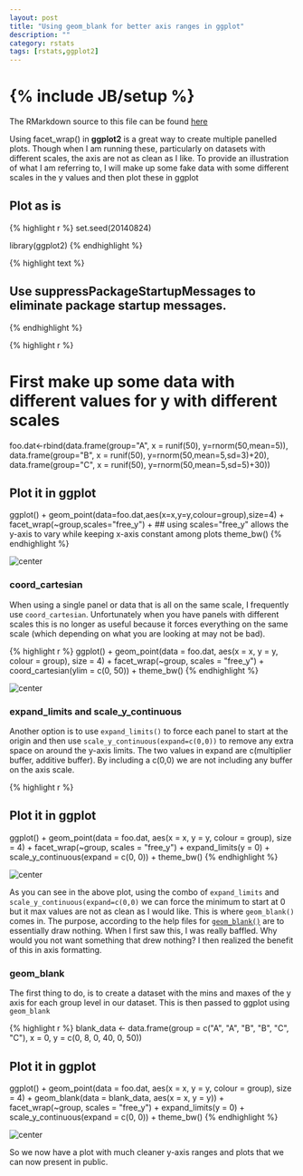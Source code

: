 ```yaml
---
layout: post
title: "Using geom_blank for better axis ranges in ggplot"
description: ""
category: rstats
tags: [rstats,ggplot2]
---
```

{% include JB/setup %}
======================================================== 

The RMarkdown source to this file can be found [here](\Rmd\2014-08-24-using_geom_blank.Rmd)

Using facet_wrap() in **ggplot2** is a great way to create multiple panelled plots.  Though when I am running these, particularly on datasets with different scales, the axis are not as clean as I like.  To provide an illustration of what I am referring to, I will make up some fake data with some different scales in the y values and then plot these in ggplot

## Plot as is


{% highlight r %}
set.seed(20140824)

library(ggplot2)
{% endhighlight %}



{% highlight text %}
## Use suppressPackageStartupMessages to eliminate package startup messages.
{% endhighlight %}



{% highlight r %}

# First make up some data with different values for y with different scales
foo.dat<-rbind(data.frame(group="A", x = runif(50), y=rnorm(50,mean=5)),
                data.frame(group="B", x = runif(50), y=rnorm(50,mean=5,sd=3)+20),
                data.frame(group="C", x = runif(50), y=rnorm(50,mean=5,sd=5)+30))

## Plot it in ggplot
ggplot() + 
  geom_point(data=foo.dat,aes(x=x,y=y,colour=group),size=4) + 
  facet_wrap(~group,scales="free_y") + ## using scales="free_y" allows the y-axis to vary while keeping x-axis constant among plots
  theme_bw()
{% endhighlight %}

![center](/figs/2014-08-24-using_geom_blank/unnamed-chunk-2.png) 


### coord_cartesian
When using a single panel or data that is all on the same scale, I frequently use ```coord_cartesian```.  Unfortunately when you have panels with different scales this is no longer as useful because it forces everything on the same scale (which depending on what you are looking at may not be bad).    

{% highlight r %}
ggplot() + geom_point(data = foo.dat, aes(x = x, y = y, colour = group), size = 4) + 
    facet_wrap(~group, scales = "free_y") + coord_cartesian(ylim = c(0, 50)) + 
    theme_bw()
{% endhighlight %}

![center](/figs/2014-08-24-using_geom_blank/unnamed-chunk-3.png) 


### expand_limits and scale_y_continuous
Another option is to use  ```expand_limits()``` to force each panel to start at the origin and then use ```scale_y_continuous(expand=c(0,0))``` to remove any extra space on around the y-axis limits.  The two values in expand are c(multiplier buffer, additive buffer).  By including a c(0,0) we are not including any buffer on the axis scale.    


{% highlight r %}

## Plot it in ggplot
ggplot() + geom_point(data = foo.dat, aes(x = x, y = y, colour = group), size = 4) + 
    facet_wrap(~group, scales = "free_y") + expand_limits(y = 0) + scale_y_continuous(expand = c(0, 
    0)) + theme_bw()
{% endhighlight %}

![center](/figs/2014-08-24-using_geom_blank/unnamed-chunk-4.png) 


As you can see in the above plot, using the combo of ```expand_limits``` and ```scale_y_continuous(expand=c(0,0)``` we can force the minimum to start at 0 but it max values are not as clean as I would like. This is where ```geom_blank()``` comes in.  The purpose, according to the help files for [```geom_blank()```](http://docs.ggplot2.org/0.9.3.1/geom_blank.html) are to essentially draw nothing.  When I first saw this, I was really baffled.  Why would you not want something that drew nothing?  I then realized the benefit of this in axis formatting.  

### geom_blank

The first thing to do, is to create a dataset with the mins and maxes of the y axis for each group level in our dataset.  This is then passed to ggplot using ```geom_blank```


{% highlight r %}
blank_data <- data.frame(group = c("A", "A", "B", "B", "C", "C"), x = 0, y = c(0, 
    8, 0, 40, 0, 50))

## Plot it in ggplot
ggplot() + geom_point(data = foo.dat, aes(x = x, y = y, colour = group), size = 4) + 
    geom_blank(data = blank_data, aes(x = x, y = y)) + facet_wrap(~group, scales = "free_y") + 
    expand_limits(y = 0) + scale_y_continuous(expand = c(0, 0)) + theme_bw()
{% endhighlight %}

![center](/figs/2014-08-24-using_geom_blank/unnamed-chunk-5.png) 


So we now have a plot with much cleaner y-axis ranges and plots that we can now present in public.  
